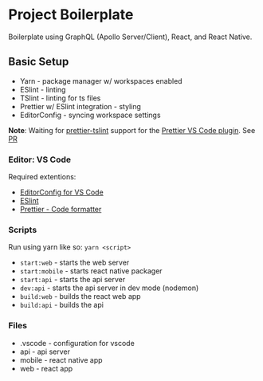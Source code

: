 # Project Boilerplate

Boilerplate using GraphQL (Apollo Server/Client), React, and React Native.

## Basic Setup

- Yarn - package manager w/ workspaces enabled
- ESlint - linting
- TSlint - linting for ts files
- Prettier w/ ESlint integration - styling
- EditorConfig - syncing workspace settings

**Note**: Waiting for [prettier-tslint](https://github.com/azz/prettier-tslint) support for the [Prettier VS Code plugin](https://github.com/prettier/prettier-vscode). See [PR](https://github.com/prettier/prettier-vscode/pull/414)

### Editor: VS Code

Required extentions:

- [EditorConfig for VS Code](https://marketplace.visualstudio.com/items?itemName=EditorConfig.EditorConfi)
- [ESlint](https://marketplace.visualstudio.com/items?itemName=dbaeumer.vscode-eslint)
- [Prettier - Code formatter](https://marketplace.visualstudio.com/items?itemName=esbenp.prettier-vscode)

### Scripts

Run using yarn like so: `yarn <script>`

- `start:web` - starts the web server
- `start:mobile` - starts react native packager
- `start:api` - starts the api server
- `dev:api` - starts the api server in dev mode (nodemon)
- `build:web` - builds the react web app
- `build:api` - builds the api

### Files

- .vscode - configuration for vscode
- api - api server
- mobile - react native app
- web - react app
